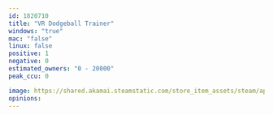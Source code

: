 ```yaml
---
id: 1820710
title: "VR Dodgeball Trainer"
windows: "true"
mac: "false"
linux: false
positive: 1
negative: 0
estimated_owners: "0 - 20000"
peak_ccu: 0

image: https://shared.akamai.steamstatic.com/store_item_assets/steam/apps/1820710/header.jpg?t=1651331766
opinions:
---
```

